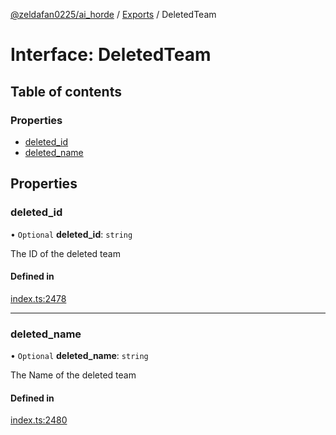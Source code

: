 [@zeldafan0225/ai_horde](../README.md) / [Exports](../modules.md) / DeletedTeam

# Interface: DeletedTeam

## Table of contents

### Properties

- [deleted\_id](DeletedTeam.md#deleted_id)
- [deleted\_name](DeletedTeam.md#deleted_name)

## Properties

### deleted\_id

• `Optional` **deleted\_id**: `string`

The ID of the deleted team

#### Defined in

[index.ts:2478](https://github.com/ZeldaFan0225/ai_horde/blob/89ead18/index.ts#L2478)

___

### deleted\_name

• `Optional` **deleted\_name**: `string`

The Name of the deleted team

#### Defined in

[index.ts:2480](https://github.com/ZeldaFan0225/ai_horde/blob/89ead18/index.ts#L2480)
